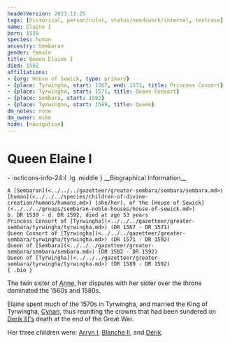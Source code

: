 ```yaml
---
headerVersion: 2023.11.25
tags: [historical, person/ruler, status/needswork/internal, testcase]
name: Elaine I
born: 1539
species: human
ancestry: Sembaran
gender: female
title: Queen Elaine I
died: 1592
affiliations:
- {org: House of Sewick, type: primary}
- {place: Tyrwingha, start: 1567, end: 1571, title: Princess Consort}
- {place: Tyrwingha, start: 1571, title: Queen Consort}
- {place: Sembara, start: 1582}
- {place: Tyrwingha, start: 1589, title: Queen}
dm_notes: none
dm_owner: mike
hide: [navigation]
---
```

# Queen Elaine I
<div class="grid cards ext-narrow-margin ext-one-column" markdown>
- :octicons-info-24:{ .lg .middle } __Biographical Information__

    A [Sembaran](<../../../gazetteer/greater-sembara/sembara/sembara.md>) [human](<../../../species/children-of-divine-creation/humans/humans.md>) (she/her), of the [House of Sewick](<../../../groups/sembaran-noble-houses/house-of-sewick.md>)  
    b. DR 1539 - d. DR 1592, died at age 53 years  
    Princess Consort of [Tyrwingha](<../../../gazetteer/greater-sembara/tyrwingha/tyrwingha.md>) (DR 1567 - DR 1571)  
    Queen Consort of [Tyrwingha](<../../../gazetteer/greater-sembara/tyrwingha/tyrwingha.md>) (DR 1571 - DR 1592)  
    Queen of [Sembara](<../../../gazetteer/greater-sembara/sembara/sembara.md>) (DR 1582 - DR 1592)  
    Queen of [Tyrwingha](<../../../gazetteer/greater-sembara/tyrwingha/tyrwingha.md>) (DR 1589 - DR 1592)  
    { .bio }

</div>


The twin sister of [Anne](<./anne.md>), her disputes with her sister over the throne dominated the 1560s and 1580s.

Elaine spent much of the 1570s in Tyrwingha, and married the King of Tyrwingha, [Cynan](<./cynan.md>), thus reuniting the crowns that had been sundered on [Derik III's](<./derik-iii.md>) death at the end of the Great War. 

Her three children were: [Arryn I](<./arryn-i.md>), [Blanche II](<./blanche-ii.md>), and [Derik](<./derik-of-lils.md>). 





